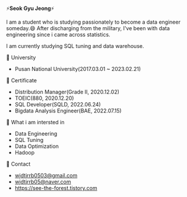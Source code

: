 

<!--
**EDED-Hiscalifh/EDED-Hiscalifh** is a ✨ _special_ ✨ repository because its `README.md` (this file) appears on your GitHub profile.

Here are some ideas to get you started:

- 🔭 I’m currently working on ...
- 🌱 I’m currently learning ...
- 👯 I’m looking to collaborate on ...
- 🤔 I’m looking for help with ...
- 💬 Ask me about ...
- 📫 How to reach me: ...
- 😄 Pronouns: ...
- ⚡ Fun fact: ...
-->

⚡**Seok Gyu Jeong**⚡

I am a student who is studying passionately to become a data engineer someday.😄 After discharging from the military, I've been with data engineering since i came across statistics. 

I am currently studying SQL tuning and data warehouse. 


💬 University
- Pusan National University(2017.03.01 ~ 2023.02.21) 


💬 Certificate 
- Distribution Manager(Grade II, 2020.12.02) 
- TOEIC(880, 2020.12.20) 
- SQL Developer(SQLD, 2022.06.24) 
- Bigdata Analysis Engineer(BAE, 2022.07.15) 


💬 What i am intersted in 
- Data Engineering
- SQL Tuning 
- Data Optimization 
- Hadoop 


💬 Contact 
- wjdtjrrb0503@gmail.com 
- wjdtjrrb05@naver.com 
- https://see-the-forest.tistory.com

